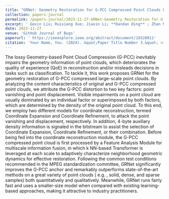 ```yaml
---
title: "GRNet: Geometry Restoration for G-PCC Compressed Point Clouds Using Auxiliary Density Signaling"
collection: papers-journal
permalink: /papers-journal/2023-11-27-GRNet-Geometry Restoration for G-PCC Compressed Point Clouds Using Auxiliary Density Signaling
excerpt: ' Gexin Liu; Ruixiang Xue; Jiaxin Li; **Dandan Ding** ; Zhan Ma '
date: 2023-11-27
venue: 'GitHub Journal of Bugs'
paperurl: ' https://ieeexplore.ieee.org/abstract/document/10328911'
citation: 'Your Name, You. (2024). &quot;Paper Title Number 3.&quot; <i>GitHub Journal of Bugs</i>. 1(3).'
---
```


The lossy Geometry-based Point Cloud Compression (G-PCC) inevitably impairs the geometry information of point clouds, which deteriorates the quality of experience (QoE) in reconstruction and/or misleads decisions in tasks such as classification. To tackle it, this work proposes GRNet for the geometry restoration of G-PCC compressed large-scale point clouds. By analyzing the content characteristics of original and G-PCC compressed point clouds, we attribute the G-PCC distortion to two key factors: point vanishing and point displacement. Visible impairments on a point cloud are usually dominated by an individual factor or superimposed by both factors, which are determined by the density of the original point cloud. To this end, we employ two different models for coordinate reconstruction, termed Coordinate Expansion and Coordinate Refinement, to attack the point vanishing and displacement, respectively. In addition, 4-byte auxiliary density information is signaled in the bitstream to assist the selection of Coordinate Expansion, Coordinate Refinement, or their combination. Before being fed into the coordinate reconstruction module, the G-PCC compressed point cloud is first processed by a Feature Analysis Module for multiscale information fusion, in which k NN-based Transformer is leveraged at each scale to adaptively characterize neighborhood geometric dynamics for effective restoration. Following the common test conditions recommended in the MPEG standardization committee, GRNet significantly improves the G-PCC anchor and remarkably outperforms state-of-the-art methods on a great variety of point clouds ( e.g. , solid, dense, and sparse samples) both quantitatively and qualitatively. Meanwhile, GRNet runs fairly fast and uses a smaller-size model when compared with existing learning-based approaches, making it attractive to industry practitioners.

